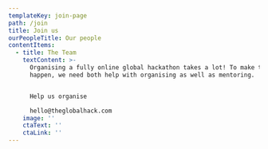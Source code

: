 ```yaml
---
templateKey: join-page
path: /join
title: Join us
ourPeopleTitle: Our people
contentItems:
  - title: The Team
    textContent: >-
      Organising a fully online global hackathon takes a lot! To make this
      happen, we need both help with organising as well as mentoring.


      Help us organise

      hello@theglobalhack.com
    image: ''
    ctaText: ''
    ctaLink: ''
---
```

